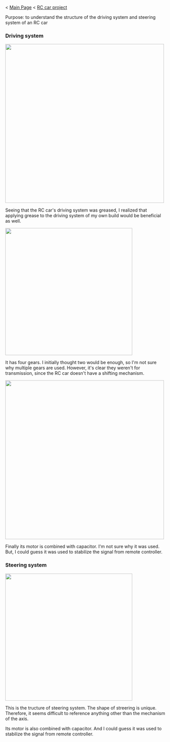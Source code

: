 < [Main Page](https://enginebeast.github.io/RCcar1/) < [RC car project](https://enginebeast.github.io/RCcar)

Purpose: to understand the structure of the driving system and steering system of an RC car  

### Driving system
<img src ="https://github.com/user-attachments/assets/490718b3-0394-4e15-9315-8547be7b5ed2" width="500">  

Seeing that the RC car's driving system was greased, I realized that applying grease to the driving system of my own build would be beneficial as well.

<img src ="https://github.com/user-attachments/assets/99163602-8bf3-48a3-8c53-0d0eade0885e" width ="400">

It has four gears. I initially thought two would be enough, so I'm not sure why multiple gears are used. However, it's clear they weren't for transmission, since the RC car doesn't have a shifting mechanism.

<img src ="https://github.com/user-attachments/assets/01a9e06a-dc02-45ea-a6a1-e96590cb5199" width ="500">

Finally its motor is combined with capacitor. I'm not sure why it was used. But, I could guess it was used to stabilize the signal from remote controller.

### Steering system
<img src ="https://github.com/user-attachments/assets/6b70a423-0379-4794-859e-051471ffd291" width ="400">

This is the tructure of steering system. The shape of streering is unique. Therefore, it seems difficult to reference anything other than the mechanism of the axis.  

Its motor is also combined with capacitor. And I could guess it was used to stabilize the signal from remote controller.
